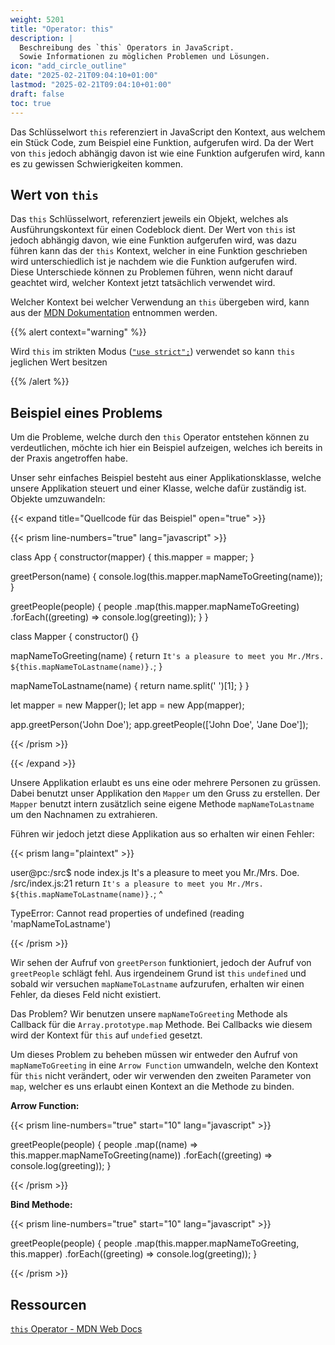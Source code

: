 ```yaml
---
weight: 5201
title: "Operator: this"
description: |
  Beschreibung des `this` Operators in JavaScript.  
  Sowie Informationen zu möglichen Problemen und Lösungen.
icon: "add_circle_outline"
date: "2025-02-21T09:04:10+01:00"
lastmod: "2025-02-21T09:04:10+01:00"
draft: false
toc: true
---
```


Das Schlüsselwort `this` referenziert in JavaScript den Kontext, aus welchem ein
Stück Code, zum Beispiel eine Funktion, aufgerufen wird. Da der Wert von `this`
jedoch abhängig davon ist wie eine Funktion aufgerufen wird, kann es zu gewissen
Schwierigkeiten kommen.

## Wert von `this`

Das `this` Schlüsselwort, referenziert jeweils ein Objekt, welches als
Ausführungskontext für einen Codeblock dient. Der Wert von `this` ist jedoch
abhängig davon, wie eine Funktion aufgerufen wird, was dazu führen kann das
der `this` Kontext, welcher in eine Funktion geschrieben wird unterschiedlich
ist je nachdem wie die Funktion aufgerufen wird.  
Diese Unterschiede können zu Problemen führen, wenn nicht darauf geachtet wird,
welcher Kontext jetzt tatsächlich verwendet wird.

Welcher Kontext bei welcher Verwendung an `this` übergeben wird, kann aus der
[MDN Dokumentation][mdn-this-description] entnommen werden.

{{% alert context="warning" %}}

Wird `this` im strikten Modus ([`"use strict";`][mdn-strict-mode]) verwendet so
kann `this` jeglichen Wert besitzen

{{% /alert %}}

## Beispiel eines Problems

Um die Probleme, welche durch den `this` Operator entstehen können zu
verdeutlichen, möchte ich hier ein Beispiel aufzeigen, welches ich bereits in
der Praxis angetroffen habe.

Unser sehr einfaches Beispiel besteht aus einer Applikationsklasse, welche
unsere Applikation steuert und einer Klasse, welche dafür zuständig ist.
Objekte umzuwandeln:

{{< expand title="Quellcode für das Beispiel" open="true" >}}

{{< prism line-numbers="true" lang="javascript" >}}

class App {
  constructor(mapper) {
    this.mapper = mapper;
  }

  greetPerson(name) {
    console.log(this.mapper.mapNameToGreeting(name));
  }

  greetPeople(people) {
    people
      .map(this.mapper.mapNameToGreeting)
      .forEach((greeting) => console.log(greeting));
  }
}

class Mapper {
  constructor() {}

  mapNameToGreeting(name) {
    return `It's a pleasure to meet you Mr./Mrs. ${this.mapNameToLastname(name)}.`;
  }

  mapNameToLastname(name) {
    return name.split(' ')[1];
  }
}

let mapper = new Mapper();
let app = new App(mapper);

app.greetPerson('John Doe');
app.greetPeople(['John Doe', 'Jane Doe']);

{{< /prism >}}

{{< /expand >}}

Unsere Applikation erlaubt es uns eine oder mehrere Personen zu grüssen. Dabei
benutzt unser Applikation den `Mapper` um den Gruss zu erstellen. Der `Mapper`
benutzt intern zusätzlich seine eigene Methode `mapNameToLastname` um den
Nachnamen zu extrahieren.

Führen wir jedoch jetzt diese Applikation aus so erhalten wir einen Fehler:

{{< prism lang="plaintext" >}}

user@pc:/src$ node index.js 
It's a pleasure to meet you Mr./Mrs. Doe.
/src/index.js:21
    return `It's a pleasure to meet you Mr./Mrs. ${this.mapNameToLastname(name)}.`;
                                                        ^

TypeError: Cannot read properties of undefined (reading 'mapNameToLastname')

{{< /prism >}}

Wir sehen der Aufruf von `greetPerson` funktioniert, jedoch der Aufruf von
`greetPeople` schlägt fehl. Aus irgendeinem Grund ist `this` `undefined` und
sobald wir versuchen `mapNameToLastname` aufzurufen, erhalten wir einen Fehler,
da dieses Feld nicht existiert.

Das Problem? Wir benutzen unsere `mapNameToGreeting` Methode als Callback für
die `Array.prototype.map` Methode. Bei Callbacks wie diesem wird der Kontext für
`this` auf `undefied` gesetzt.

Um dieses Problem zu beheben müssen wir entweder den Aufruf von
`mapNameToGreeting` in eine `Arrow Function` umwandeln, welche den Kontext für
`this` nicht verändert, oder wir verwenden den zweiten Parameter von `map`,
welcher es uns erlaubt einen Kontext an die Methode zu binden.

**Arrow Function:**

{{< prism line-numbers="true" start="10" lang="javascript" >}}

  greetPeople(people) {
    people
      .map((name) => this.mapper.mapNameToGreeting(name))
      .forEach((greeting) => console.log(greeting));
  }

{{< /prism >}}

**Bind Methode:**

{{< prism line-numbers="true" start="10" lang="javascript" >}}

  greetPeople(people) {
    people
      .map(this.mapper.mapNameToGreeting, this.mapper)
      .forEach((greeting) => console.log(greeting));
  }

{{< /prism >}}

## Ressourcen

[`this` Operator - MDN Web Docs][mdn-this]  

[mdn-this]: https://developer.mozilla.org/de/docs/Web/JavaScript/Reference/Operators/this
[mdn-this-description]: https://developer.mozilla.org/de/docs/Web/JavaScript/Reference/Operators/this#beschreibung
[mdn-strict-mode]: https://developer.mozilla.org/de/docs/Web/JavaScript/Reference/Strict_mode
